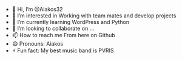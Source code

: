 - 👋 Hi, I’m @Aiakos32
- 👀 I’m interested in Working with team mates and develop projects
- 🌱 I’m currently learning WordPress and Python
- 💞️ I’m looking to collaborate on ...
- 📫 How to reach me From here on Github
- 😄 Pronouns: Aiakos
- ⚡ Fun fact: My best music band is PVRIS

<!---
Aiakos32/Aiakos32 is a ✨ special ✨ repository because its `README.md` (this file) appears on your GitHub profile.
You can click the Preview link to take a look at your changes.
--->
